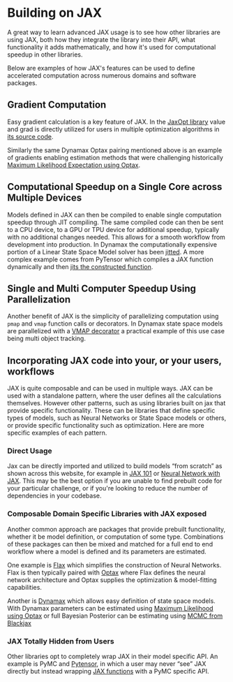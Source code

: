# Building on JAX

A great way to learn advanced JAX usage is to see how other libraries are using JAX,
both how they integrate the library into their API,
what functionality it adds mathematically,
and how it's used for computational speedup in other libraries.


Below are examples of how JAX's features can be used to define accelerated
computation across numerous domains and software packages.

## Gradient Computation
Easy gradient calculation is a key feature of JAX.
In the [JaxOpt library](https://github.com/google/jaxopt) value and grad is directly utilized for users in multiple optimization algorithms in [its source code](https://github.com/google/jaxopt/blob/main/jaxopt/_src/base.py#LL87C30-L87C44).

Similarly the same Dynamax Optax pairing mentioned above is an example of
gradients enabling estimation methods that were challenging historically
[Maximum Likelihood Expectation using Optax](https://probml.github.io/dynamax/notebooks/linear_gaussian_ssm/lgssm_learning.html).

## Computational Speedup on a Single Core across Multiple Devices
Models defined in JAX can then be compiled to enable single computation speedup through JIT compiling.
The same compiled code can then be sent to a CPU device,
to a GPU or TPU device for additional speedup,
typically with no additional changes needed.
This allows for a smooth workflow from development into production.
In Dynamax the computationally expensive portion of a Linear State Space Model solver has been [jitted](https://github.com/probml/dynamax/blob/main/dynamax/linear_gaussian_ssm/models.py#L579).
A more complex example comes from PyTensor which compiles a JAX function dynamically and then [jits the constructed function](https://github.com/pymc-devs/pytensor/blob/main/pytensor/link/jax/linker.py#L64).

## Single and Multi Computer Speedup Using Parallelization
Another benefit of JAX is the simplicity of parallelizing computation using
`pmap` and `vmap` function calls or decorators.
In Dynamax state space models are parallelized with a [VMAP decorator](https://github.com/probml/dynamax/blob/main/dynamax/linear_gaussian_ssm/parallel_inference.py#L89)
a practical example of this use case being multi object tracking.

## Incorporating JAX code into your, or your users, workflows
JAX is quite composable and can be used in multiple ways.
JAX can be used with a standalone pattern, where the user defines all the calculations themselves.
However other patterns, such as using libraries built on jax that provide specific functionality.
These can be libraries that define specific types of models,
such as Neural Networks or State Space models or others,
or provide specific functionality such as optimization.
Here are more specific examples of each pattern.

### Direct Usage
Jax can be directly imported and utilized to build models “from scratch” as shown across this website,
for example in [JAX 101](https://jax.readthedocs.io/en/latest/jax-101/index.html)
or [Neural Network with JAX](https://jax.readthedocs.io/en/latest/notebooks/neural_network_with_tfds_data.html).
This may be the best option if you are unable to find prebuilt code
for your particular challenge, or if you're looking to reduce the number
of dependencies in your codebase.

### Composable Domain Specific Libraries with JAX exposed
Another common approach are packages that provide prebuilt functionality,
whether it be model definition, or computation of some type.
Combinations of these packages can then be mixed and matched for a full
end to end workflow where a model is defined and its parameters are estimated.

One example is [Flax](https://github.com/google/flax) which simplifies the construction of Neural Networks.
Flax is then typically paired with [Optax](https://github.com/deepmind/optax)
where Flax defines the neural network architecture
and Optax supplies the optimization & model-fitting capabilities.

Another is [Dynamax](https://github.com/probml/dynamax) which allows easy
definition of state space models.
With Dynamax parameters can be estimated using
[Maximum Likelihood using Optax](https://probml.github.io/dynamax/notebooks/linear_gaussian_ssm/lgssm_learning.html)
or full Bayesian Posterior can be estimating using [MCMC from Blackjax](https://probml.github.io/dynamax/notebooks/linear_gaussian_ssm/lgssm_hmc.html)

### JAX Totally Hidden from Users
Other libraries opt to completely wrap JAX in their model specific API.
An example is PyMC and [Pytensor](https://github.com/pymc-devs/pytensor),
in which a user may never “see” JAX directly
but instead wrapping [JAX functions](https://pytensor.readthedocs.io/en/latest/extending/creating_a_numba_jax_op.html)
with a PyMC specific API.

